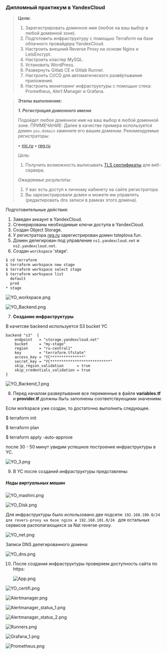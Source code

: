 ### **Дипломный практикум в YandexCloud**

> **Цели:**
>
> 1. Зарегистрировать доменное имя (любое на ваш выбор в любой доменной зоне).
> 2. Подготовить инфраструктуру с помощью Terraform на базе облачного провайдера YandexCloud.
> 3. Настроить внешний Reverse Proxy на основе Nginx и LetsEncrypt.
> 4. Настроить кластер MySQL.
> 5. Установить WordPress.
> 6. Развернуть Gitlab CE и Gitlab Runner.
> 7. Настроить CI/CD для автоматического развёртывания приложения.
> 8. Настроить мониторинг инфраструктуры с помощью стека: Prometheus, Alert Manager и Grafana.

> **Этапы выполнения:**
>
> ***1. Регистрация доменного имени***
>
> Подойдет любое доменное имя на ваш выбор в любой доменной зоне.
>  ПРИМЕЧАНИЕ: Далее в качестве примера используется домен `you.domain` замените его вашим доменом.
>  Рекомендуемые регистраторы:
>
> •	[nic.ru](https://www.nic.ru)
>  •	[reg.ru](https://www.reg.ru)
>
> *Цель:*
>
> 1. Получить возможность выписывать [TLS сертификаты](https://letsencrypt.org) для веб-сервера.
>
> *Ожидаемые результаты:*
>
> 1. У вас есть доступ к личному кабинету на сайте регистратора.
> 2. Вы зарезистрировали домен и можете им управлять (редактировать dns записи в рамках этого домена).

Подготовительные действия:

1. Заведен аккаунт в YandexCloud.
2. Сгенерированы необходимые ключи доступа в YandexCloud.
3. Создан Object Storage.
4. У регистратора [reg.ru](https://reg.ru) зарегистрирован домен tsteplova.fun.
5. Домен делегирован под управление `ns1.yandexcloud.net` и `ns2.yandexcloud.net`.
6. Создан `worckspace` 'stage'.

```bash
$ cd terraform
$ terraform workspace new stage
$ terraform workspace select stage
$ terraform workspace list
  default
  prod
* stage
```

![YO_workspace.png](https://github.com/tsteplova/devops-netology/blob/fix/Diploma/png/YO_workspace.png?raw=true)

![YO_Backend.png](https://github.com/tsteplova/devops-netology/blob/fix/Diploma/png/YO_Backend.png?raw=true)

7. **Создание инфраструктуры**

В качетсве backend используется S3 bucket YC

```
backend "s3"  {
    endpoint   = "storage.yandexcloud.net"
    bucket     = "my-stage"
    region     = "ru-central1"
    key        = "terraform.tfstate"
    access_key = "YC***************"
    secret_key = "YC***************************"
    skip_region_validation      = true
    skip_credentials_validation = true
}
```

![YO_Backend_1.png](https://github.com/tsteplova/devops-netology/blob/fix/Diploma/png/YO_Backend_1.png?raw=true)

8. Перед началом развертывания все переменные в файле **variables.tf**  и **provider.tf** должны быть заполнены соответствующими значениям.

Если workspace уже создан, то достаточно выполнить следующее.

$ terraform init

$ terraform plan

$ terraform apply -auto-approve

после 30 - 50 минут увидим успешное построение инфраструктуры в YC.

![YO_3.png](https://github.com/tsteplova/devops-netology/blob/fix/Diploma/png/YO_3.png?raw=true)

9. В YC после созданий инфраструктуры представлены:

##### Ноды виртуальных машин

![YO_mashini.png](https://github.com/tsteplova/devops-netology/blob/fix/Diploma/png/YO_mashini.png?raw=true)

![YO_Disk.png](https://github.com/tsteplova/devops-netology/blob/fix/Diploma/png/YO_Disk.png?raw=true)

Для инфраструктуры было использовано две подсети: `192.168.100.0/24  для revers-proxy на базе nginx и 192.168.101.0/24 `  для остальных сервисов располагающихся за Nat reverse-proxy.

![YO_net.png](https://github.com/tsteplova/devops-netology/blob/fix/Diploma/png/YO_net.png?raw=true)

Записи DNS делегированного домена:

![YO_dns.png](https://github.com/tsteplova/devops-netology/blob/fix/Diploma/png/YO_dns.png?raw=true)

10. После создания инфраструктуры проверяем доступность сайта по https:

    ![App.png](https://github.com/tsteplova/devops-netology/blob/fix/Diploma/png/App.png?raw=true)

![YO_certifi.png](https://github.com/tsteplova/devops-netology/blob/fix/Diploma/png/YO_certifi.png?raw=true)

![Alertmanager.png](https://github.com/tsteplova/devops-netology/blob/fix/Diploma/png/Alertmanager.png?raw=true)

![Alertmanager_status_1.png](https://github.com/tsteplova/devops-netology/blob/fix/Diploma/png/Alertmanager_status_1.png?raw=true)

![Alertmanager_status_2.png](https://github.com/tsteplova/devops-netology/blob/fix/Diploma/png/Alertmanager_status_2.png?raw=true)

![Runners.png](https://github.com/tsteplova/devops-netology/blob/fix/Diploma/png/Runners.png?raw=true)

![Grafana_1.png](https://github.com/tsteplova/devops-netology/blob/fix/Diploma/png/Grafana_1.png?raw=true)

![Prometheus.png](https://github.com/tsteplova/devops-netology/blob/fix/Diploma/png/Prometheus.png?raw=true)
